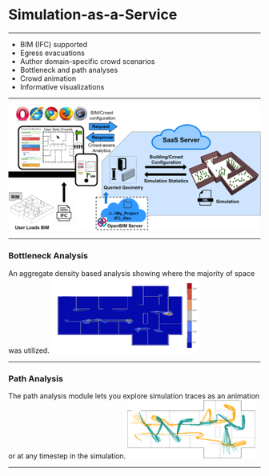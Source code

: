 # Simulation-as-a-Service

***

* BIM (IFC) supported
* Egress evacuations
* Author domain-specific crowd scenarios
* Bottleneck and path analyses
* Crowd animation
* Informative visualizations

***

![Framework](images/Framework_v5_website.png)

***
### Bottleneck Analysis
An aggregate density based analysis showing where the majority of space was utilized.
![Bottleneck](images/bottleneck-3.png)
***
### Path Analysis
The path analysis module lets you explore simulation traces as an animation or at any timestep in the simulation.
![Path](images/path-3.png)
***
